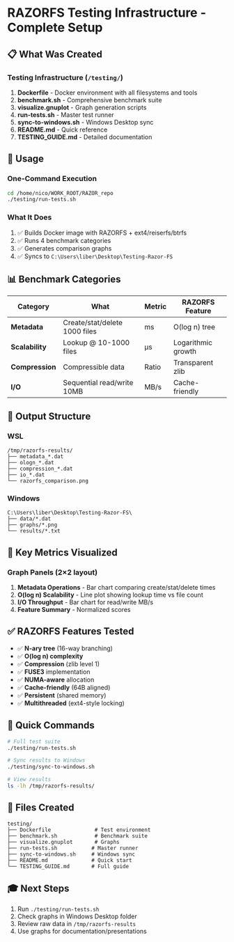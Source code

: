 # RAZORFS Testing Infrastructure - Complete Setup

## 📋 What Was Created

### Testing Infrastructure (`/testing/`)

1. **Dockerfile** - Docker environment with all filesystems and tools
2. **benchmark.sh** - Comprehensive benchmark suite
3. **visualize.gnuplot** - Graph generation scripts
4. **run-tests.sh** - Master test runner
5. **sync-to-windows.sh** - Windows Desktop sync
6. **README.md** - Quick reference
7. **TESTING_GUIDE.md** - Detailed documentation

## 🚀 Usage

### One-Command Execution
```bash
cd /home/nico/WORK_ROOT/RAZOR_repo
./testing/run-tests.sh
```

### What It Does
1. ✅ Builds Docker image with RAZORFS + ext4/reiserfs/btrfs
2. ✅ Runs 4 benchmark categories
3. ✅ Generates comparison graphs
4. ✅ Syncs to `C:\Users\liber\Desktop\Testing-Razor-FS`

## 📊 Benchmark Categories

| Category | What | Metric | RAZORFS Feature |
|----------|------|--------|-----------------|
| **Metadata** | Create/stat/delete 1000 files | ms | O(log n) tree |
| **Scalability** | Lookup @ 10-1000 files | μs | Logarithmic growth |
| **Compression** | Compressible data | Ratio | Transparent zlib |
| **I/O** | Sequential read/write 10MB | MB/s | Cache-friendly |

## 📁 Output Structure

### WSL
```
/tmp/razorfs-results/
├── metadata_*.dat
├── ologn_*.dat
├── compression_*.dat
├── io_*.dat
└── razorfs_comparison.png
```

### Windows
```
C:\Users\liber\Desktop\Testing-Razor-FS\
├── data/*.dat
├── graphs/*.png
└── results/*.txt
```

## 🎯 Key Metrics Visualized

### Graph Panels (2×2 layout)
1. **Metadata Operations** - Bar chart comparing create/stat/delete times
2. **O(log n) Scalability** - Line plot showing lookup time vs file count
3. **I/O Throughput** - Bar chart for read/write MB/s
4. **Feature Summary** - Normalized scores

## ✅ RAZORFS Features Tested

- ✅ **N-ary tree** (16-way branching)
- ✅ **O(log n) complexity**
- ✅ **Compression** (zlib level 1)
- ✅ **FUSE3** implementation
- ✅ **NUMA-aware** allocation
- ✅ **Cache-friendly** (64B aligned)
- ✅ **Persistent** (shared memory)
- ✅ **Multithreaded** (ext4-style locking)

## 🔧 Quick Commands

```bash
# Full test suite
./testing/run-tests.sh

# Sync results to Windows
./testing/sync-to-windows.sh

# View results
ls -lh /tmp/razorfs-results/
```

## 📝 Files Created

```
testing/
├── Dockerfile              # Test environment
├── benchmark.sh            # Benchmark suite
├── visualize.gnuplot       # Graphs
├── run-tests.sh           # Master runner
├── sync-to-windows.sh     # Windows sync
├── README.md              # Quick start
└── TESTING_GUIDE.md       # Full guide
```

## 🎓 Next Steps

1. Run `./testing/run-tests.sh`
2. Check graphs in Windows Desktop folder
3. Review raw data in `/tmp/razorfs-results`
4. Use graphs for documentation/presentations
